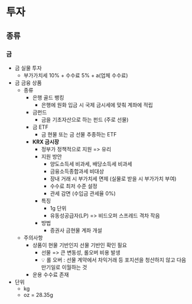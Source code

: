 # 투자



## 종류



### 금

- 금 실물 투자
  - 부가가치세 10% + 수수료 5% + a(업체 수수료)
- 금 금융 상품
  - 종류
    - 은행 골드 뱅킹
      - 은행에 원화 입금 시 국제 금시세에 맞춰 계좌에 적립
    - 금펀드
      - 금을 기초자산으로 하는 펀드 (주로 선물)
    - 금 ETF
      - 금 현물 또는 금 선물 추종하는 ETF
    - **KRX 금시장**
      - 정부가 정책적으로 지원 => 유리
      - 지원 방안
        - 양도소득세 비과세, 배당소득세 비과세
        - 금융소득종합과세 비대상
        - 장내 거래 시 부가치세 면제 (실물로 받을 시 부가가치 부여)
        - 수수료 최저 수준 설정
        - 관세 감면 (수입금 관세율 0%)
      - 특징
        - 1g 단위
        - 유동성공급자(LP) => 비드오퍼 스프레드 격차 작음
      - 방법
        - 증권사 금현물 계좌 개설
  - 주의사항
    - 상품이 현물 기반인지 선물 기반인 확인 필요
      - 선물 => 큰 변동성, 롤오버 비용 발생
      - :bulb: 롤 오버 : 선물 계약에서 차익거래 등 포지션을 청산하지 않고 다음 만기일로 이월하는 것
    - 운용 수수료 존재
- 단위
  - kg
  - oz = 28.35g









